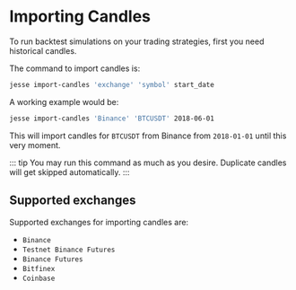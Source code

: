 # Importing Candles

To run backtest simulations on your trading strategies, first you need historical candles.

The command to import candles is:

```bash
jesse import-candles 'exchange' 'symbol' start_date
```

A working example would be:

```bash
jesse import-candles 'Binance' 'BTCUSDT' 2018-06-01
```

This will import candles for `BTCUSDT` from Binance from `2018-01-01` until this very moment.

::: tip
You may run this command as much as you desire. Duplicate candles will get skipped automatically.
:::

## Supported exchanges

Supported exchanges for importing candles are:

-   `Binance`
-   `Testnet Binance Futures`
-   `Binance Futures`
-   `Bitfinex`
-   `Coinbase`
